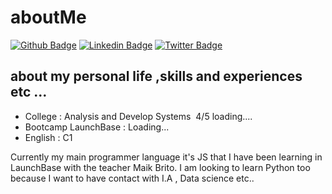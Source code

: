 # aboutMe

[![Github Badge](https://img.shields.io/badge/-Github-000?style=flat-square&logo=Github&logoColor=white&link=https://github.com/fagnerpsantos)](https://github.com/fagnerpsantos)
[![Linkedin Badge](https://img.shields.io/badge/-LinkedIn-blue?style=flat-square&logo=Linkedin&logoColor=white&link=https://www.linkedin.com/in/fagnerpsantos/)](https://www.linkedin.com/in/fagnerpsantos/)
[![Twitter Badge](https://img.shields.io/badge/-Twitter-1ca0f1?style=flat-square&labelColor=1ca0f1&logo=twitter&logoColor=white&link=https://twitter.com/fagnerpsantos)](https://twitter.com/fagnerpsantos)


## about my personal life ,skills and experiences etc ...

+ College : Analysis and Develop Systems  4/5 loading....
+ Bootcamp LaunchBase : Loading...
+ English : C1

Currently my main programmer language it's JS that I have been learning in LaunchBase with the teacher Maik Brito. I am looking to learn Python too because I want to have contact with I.A , Data science etc..
